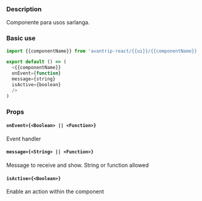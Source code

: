 ### Description
Componente para usos sarlanga.

### Basic use

```javascript
import {{componentName}} from 'avantrip-react/{{ui}}/{{componentName}}';

export default () => (
  <{{componentName}}
  onEvent={function}
  message={string}
  isActive={boolean}
  />
)
```


### Props

#### `onEvent={<Boolean> || <Function>}`
Event handler

#### `message={<String> || <Function>}`
Message to receive and show. String or function allowed


#### `isActive={<Boolean>}`
Enable an action within the component
